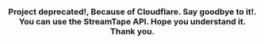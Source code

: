 <p align="center">

  <h3 align="center">Project deprecated!, Because of Cloudflare. Say goodbye to it!. You can use the StreamTape API. Hope you understand it. Thank you.</h3>
 
</p>

